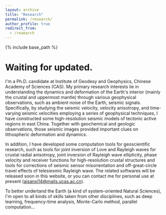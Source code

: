 ```yaml
---
layout: archive
title: "Research"
permalink: /research/
author_profile: true
redirect_from:
  - /reaearch
---
```


{% include base_path %}
# Waiting for updated.

I'm a Ph.D. candidate at Institute of Geodesy and Geophysics, Chinese Academy of Sciences (CAS). My primary research interests lie in understanding the dynamics and deformation of the Earth's interior (mainly the crustal and uppermost mantle) through various geophysical observations, such as ambient noise of the Earth, seismic signals. Specifically, by studying the seismic velocity, velocity anisotropy, and time-varying seismic velocities employing a series of geophysical techniques, I have constructed some high-resolution seismic models of tectonic active regions in east China. Together with geochemical and geologic observations, those seismic images provided important clues on lithospheric deformation and dynamics.

In addition, I have developed some computation tools for geoscientific research, such as tools for joint inversion of Love and Rayleigh waves for crustal radial anisotropy, joint inversion of Rayleigh wave ellipticity, phase velocity and receiver functions for high-resolution crustal structures and tools for corrections of seismic sensor misorientation and off-great-circle travel effects of telesiesmic Rayleigh wave. The related softwares will be released soon in this website, or you can contact me for personal use at present (aisanxi14@mails.ucas.ac.cn).

To better undertand the Earth (a kind of system-oriented Natural Sciences), I'm open to all kinds of skills taken from other disciplines, such as deep learning, frequency-time analysis, Monte-Carlo method, parallel computation...
  
